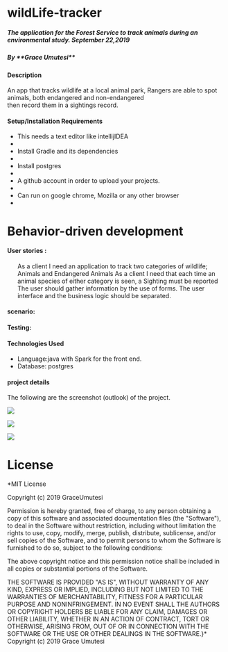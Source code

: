 # wildLife-tracker
<h5>The application for the Forest Service to track animals during an environmental study. September 22,2019</h5> 
<h5>By **Grace Umutesi**</h5>
<h4>Description</h4>
An app that tracks wildlife at a local animal park, Rangers are able to spot animals, both endangered and non-endangered<br>then record them in a sightings record.
<h4>Setup/Installation Requirements</h4>
<ul>
<li>This  needs a text editor like intellijIDEA<li>
<li>Install Gradle and its dependencies <li>
<li>Install postgres<li>
<li>A github account in order to upload your projects.<li>
<li>Can run on google chrome, Mozilla or any other browser<li>
</ul>
<h1>Behavior-driven development</h1>
<h4>User stories :</h4>
<ul>
As a client I need an application to track two categories of wildlife; Animals and Endangered Animals
As a client I need that each time an animal species of either category is seen, a Sighting must be reported
The user should gather information by the use of forms.
The user interface and the business logic should be separated.
</ul>

<h4>scenario:</h4>


<h4>Testing:</h4>



<h4>Technologies Used</h4>
<ul>
<li>Language:java with Spark for the front end.</li>
<li>Database: postgres</li>
</ul>
<h4>project details</h4>
The following are the screenshot (outlook) of the project.
<p></p>
<img src="src/images/">
<p></p>
<img src="src/images/">
<p></p>
<img src="src/images/">
<h1>License</h1>
*MIT License

Copyright (c) 2019 GraceUmutesi

Permission is hereby granted, free of charge, to any person obtaining a copy of this software and associated documentation files (the "Software"), to deal in the Software without restriction, including without limitation the rights to use, copy, modify, merge, publish, distribute, sublicense, and/or sell copies of the Software, and to permit persons to whom the Software is furnished to do so, subject to the following conditions:

The above copyright notice and this permission notice shall be included in all copies or substantial portions of the Software.

THE SOFTWARE IS PROVIDED "AS IS", WITHOUT WARRANTY OF ANY KIND, EXPRESS OR IMPLIED, INCLUDING BUT NOT LIMITED TO THE WARRANTIES OF MERCHANTABILITY, FITNESS FOR A PARTICULAR PURPOSE AND NONINFRINGEMENT. IN NO EVENT SHALL THE AUTHORS OR COPYRIGHT HOLDERS BE LIABLE FOR ANY CLAIM, DAMAGES OR OTHER LIABILITY, WHETHER IN AN ACTION OF CONTRACT, TORT OR OTHERWISE, ARISING FROM, OUT OF OR IN CONNECTION WITH THE SOFTWARE OR THE USE OR OTHER DEALINGS IN THE SOFTWARE.}* Copyright (c) 2019 Grace Umutesi

